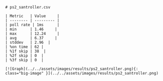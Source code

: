 
    # ps2_santroller.csv

    | Metric   | Value     |
    | -------- | --------- |
    | poll rate | 1ms      |
    | min      | 1.46     |
    | max      | 12.24     |
    | avg      | 6.37     |
    | stddev   | 2.96  |
    | %on time | 62 |
    | %1f skip | 38  |
    | %2f skip | 0  |
    | %3f skip | 0  |

    [![Graph](../../assets/images/results/ps2_santroller.png){: class="big-image" }](../../assets/images/results/ps2_santroller.png)

    